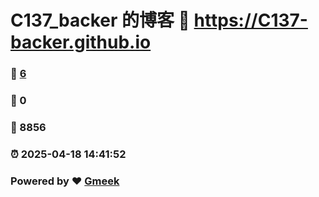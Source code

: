 # C137_backer 的博客 :link: https://C137-backer.github.io 
### :page_facing_up: [6](https://C137-backer.github.io/tag.html) 
### :speech_balloon: 0 
### :hibiscus: 8856 
### :alarm_clock: 2025-04-18 14:41:52 
### Powered by :heart: [Gmeek](https://github.com/Meekdai/Gmeek)
